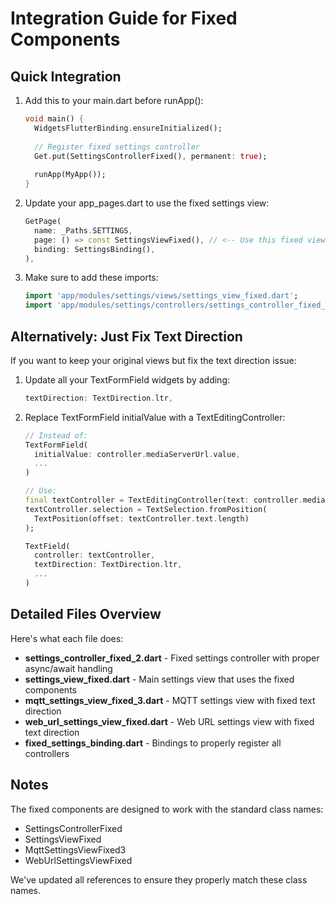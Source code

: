 # Integration Guide for Fixed Components

## Quick Integration

1. Add this to your main.dart before runApp():
   ```dart
   void main() {
     WidgetsFlutterBinding.ensureInitialized();
     
     // Register fixed settings controller
     Get.put(SettingsControllerFixed(), permanent: true);
     
     runApp(MyApp());
   }
   ```

2. Update your app_pages.dart to use the fixed settings view:
   ```dart
   GetPage(
     name: _Paths.SETTINGS,
     page: () => const SettingsViewFixed(), // <-- Use this fixed view
     binding: SettingsBinding(),
   ),
   ```

3. Make sure to add these imports:
   ```dart
   import 'app/modules/settings/views/settings_view_fixed.dart'; 
   import 'app/modules/settings/controllers/settings_controller_fixed_2.dart';
   ```

## Alternatively: Just Fix Text Direction

If you want to keep your original views but fix the text direction issue:

1. Update all your TextFormField widgets by adding:
   ```dart
   textDirection: TextDirection.ltr,
   ```

2. Replace TextFormField initialValue with a TextEditingController:
   ```dart
   // Instead of:
   TextFormField(
     initialValue: controller.mediaServerUrl.value,
     ...
   )
   
   // Use:
   final textController = TextEditingController(text: controller.mediaServerUrl.value);
   textController.selection = TextSelection.fromPosition(
     TextPosition(offset: textController.text.length)
   );
   
   TextField(
     controller: textController,
     textDirection: TextDirection.ltr,
     ...
   )
   ```

## Detailed Files Overview

Here's what each file does:

- **settings_controller_fixed_2.dart** - Fixed settings controller with proper async/await handling
- **settings_view_fixed.dart** - Main settings view that uses the fixed components
- **mqtt_settings_view_fixed_3.dart** - MQTT settings view with fixed text direction
- **web_url_settings_view_fixed.dart** - Web URL settings view with fixed text direction
- **fixed_settings_binding.dart** - Bindings to properly register all controllers

## Notes

The fixed components are designed to work with the standard class names:
- SettingsControllerFixed
- SettingsViewFixed
- MqttSettingsViewFixed3
- WebUrlSettingsViewFixed

We've updated all references to ensure they properly match these class names.